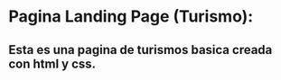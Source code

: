 <h1>Pagina Landing Page (Turismo):</h1>
<h2>Esta es una pagina de turismos basica creada con html y css.</h2>
